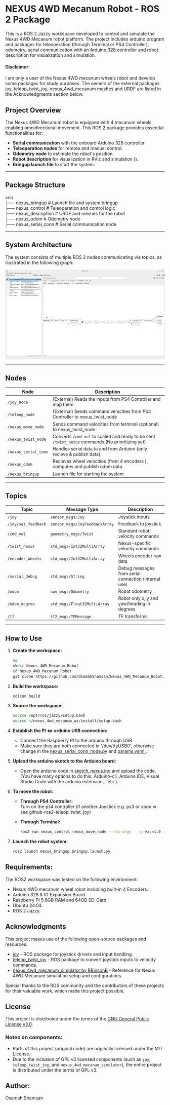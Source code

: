 # NEXUS 4WD Mecanum Robot - ROS 2 Package

This is a ROS 2 Jazzy workspace developed to control and simulate the Nexus 4WD Mecanum robot platform.
 The project includes arduino program and packages for teleoperation (through Terminal or PS4 Controller), odometry, serial communication with an Arduino 328 controller and robot description for visualization and simulation.

#### Disclaimer: 
I am only a user of the Nexus 4WD mecanum wheels robot and develop some packages for study purposes. The owners of the external packages joy, teleop_twist_joy, nexus_4wd_mecanum meshes and URDF are listed in the Acknowledgments section below. 

## Project Overview

The Nexus 4WD Mecanum robot is equipped with 4 mecanum wheels, enabling omnidirectional movement. This ROS 2 package provides essential functionalities for:

- **Serial communication** with the onboard Arduino 328 controller.
- **Teleoperation nodes** for remote and manual control.
- **Odometry node** to estimate the robot's position.
- **Robot description** for visualization in RViz and simulation ().
- **Bringup launch file** to start the system.

---

## Package Structure
src/  
├── nexus_bringup           # Launch file and system bringup  
├── nexus_control           # Teleoperation and control logic  
├── nexus_description       # URDF and meshes for the robot  
├── nexus_odom              # Odometry node  
├── nexus_serial_conn       # Serial communication node  


---

## System Architecture

The system consists of multiple ROS 2 nodes communicating via topics, as illustrated in the following graph:

![Node and Topic Graph](rqt_graph_nodes_topics.png)

---

## Nodes

| Node                  | Description                                                                                                    |
|-----------------------|----------------------------------------------------------------------------------------------------------------|
| `/joy_node`           | (External) Reads the inputs from PS4 Controller and map them                                                   |
| `/teleop_node`        | (External) Sends command velocities from PS4 Controller      to nexus_twist_node                               |
| `/nexus_move_node`    |            Sends command velocities from terminal (optional) to nexus_twist_node                               |
| `/nexus_twist_node`   |            Converts `/cmd_vel` to scaled and ready to be sent `/twist_nexus` commands (No prioritizing yet)    |
| `/nexus_serial_conn`  |            Handles serial data to and from Arduino (only recieve & publish data)                               |
| `/nexus_odom`         |            Recieves wheel velocities (from 4 encoders ), computes and publish odom data                        |
| `/nexus_bringup`      |            Launch file for starting the system                                                                 |

---

## Topics

| Topic                         | Message Type                           | Description                                           |
|-------------------------------|----------------------------------------|-------------------------------------------------------|
| `/joy`                        | `sensor_msgs/Joy`                      | Joystick inputs                                       |
| `/joy/set_feedback`           | `sensor_msgs/JoyFeedbackArray`         | Feedback to joystick                                  |
| `/cmd_vel`                    | `geometry_msgs/Twist`                  | Standard robot velocity commands                      |
| `/twist_nexus`                | `std_msgs/Int32MultiArray`             | Nexus-specific velocity commands                      |
| `/encoder_wheels`             | `std_msgs/Int32MultiArray`             | Wheels encoder raw data                               |
| `/serial_debug`               | `std_msgs/String`                      | Debug messages from serial connection (internal use)  |
| `/odom`                       | `nav_msgs/Odometry`                    | Robot odometry                                        |
| `/odom_degree`                | `std_msgs/Float32MultiArray`           | Robot only x, y and yaw/heading in degrees            |
| `/tf`                         | `tf2_msgs/TFMessage`                   | TF transforms                                         |

---


## How to Use

1. **Create the workspace:**
   ```bash
   cd
   mkdir Nexus_4WD_Mecanum_Robot
   cd Nexus_4WD_Mecanum_Robot
   git clone https://github.com/OsamahShamsan/Nexus_4WD_Mecanum_Robot.git
2. **Build the workspace:**
   ```bash
   colcon build
3. **Source the workspace:**
    ```bash
    source /opt/ros/jazzy/setup.bash
    source ~/nexus_4wd_mecanum_ws/install/setup.bash
4. **Establish the PI <=> arduino USB connection:**
    - Connect the Raspberry PI to the arduino through USB.
    - Make sure they are both connected in '/dev/ttyUSB0', otherwise change in the [nexus_serial_conn_node.py](src/nexus_serial_conn/nexus_serial_conn/nexus_serial_conn_node.py) and [params.yaml.](src/nexus_bringup/config/params.yaml).
5. **Uplaod the arduino sketch to the Arduino board:**
    - Open the arduino code in [sketch_nexus.ino](nexus_arduino/sketch_nexus/sketch_nexus.ino) and upload the code. (You have many options to do this: Arduino-cli, Arduino IDE, Visual Studio Code with the arduino extension, ..etc.).

6. **To move the robot:**
    - **Through PS4 Controller:**  
        Turn on the ps4 controller (if another Joystick e.g. ps3 or xbox => see github-ros2-teleop_twist_joy)

   - **Through Terminal:**
        ```bash
        ros2 run nexus_control nexus_move_node --ros-args   -p vx:=1.0 -p vy:=0.0 -p w:=0.0 -p t:=2.0 -p M:=l
7. **Launch the robot system:**
    ```bash
    ros2 launch nexus_bringup bringup.launch.py
## Requirements:
The ROS2 workspace was tested on the following environment:
- Nexus 4WD mecanum wheel robot including built-in 4 Encoders.
- Arduino 328 & IO Expansion Board.
- Raspberry PI 5 8GB RAM and 64GB SD-Card.
- Ubuntu 24.04. 
- ROS 2 Jazzy.

## Acknowledgments

This project makes use of the following open-source packages and resources:

- [joy](https://index.ros.org/p/joy/) - ROS package for joystick drivers and input handling.
- [teleop_twist_joy](https://index.ros.org/r/teleop_twist_joy/) - ROS package to convert joystick inputs to velocity commands.
- [nexus_4wd_mecanum_simulator by RBinsonB](https://github.com/RBinsonB/nexus_4wd_mecanum_simulator/tree/master) - Reference for Nexus 4WD Mecanum simulation setup and configurations.

Special thanks to the ROS community and the contributors of these projects for their valuable work, which made this project possible.

## License

This project is distributed under the terms of the [GNU General Public License v3.0](https://www.gnu.org/licenses/gpl-3.0.html).

### Notes on components:
- Parts of this project (original code) are originally licensed under the MIT License.
- Due to the inclusion of GPL v3 licensed components (such as `joy`, `teleop_twist_joy`, and `nexus_4wd_mecanum_simulator`), the entire project is distributed under the terms of GPL v3.


## Author:
Osamah Shamsan


